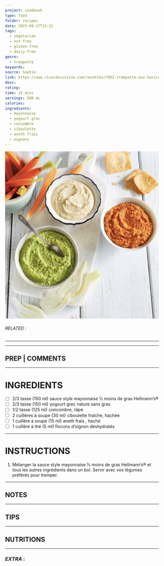 ```yaml
---
project: cookbook
type: food
folder: recipes
date: 2023-09-27T23:31
tags:
  - vegetarian
  - nut-free
  - gluten-free
  - dairy-free
genre:
  - trempette
keywords: 
source: Sophie
link: https://www.ricardocuisine.com/recettes/7052-trempette-aux-haricots-et-aux-artichauts#.VvBYfjuw9WU.mailto
desc: 
rating: 
time: 15 mins
servings: 500 mL
calories: 
ingredients:
  - mayonnaise
  - yogourt grec
  - concombre
  - ciboulette
  - aneth frais
  - oignons
---
```


![IMAGE](image_492.png)

###### *RELATED* : 
---


---
## PREP | COMMENTS



---
# INGREDIENTS

- [ ] 2/3 tasse (150 ml) sauce style mayonnaise ½ moins de gras Hellmann’s®
- [ ] 2/3 tasse (150 ml) yogourt grec nature sans gras
- [ ] 1/2 tasse (125 ml) concombre, râpé
- [ ] 2 cuillères à soupe (30 ml) ciboulette fraîche, hachée
- [ ] 1 cuillère à soupe (15 ml) aneth frais , haché
- [ ] 1 cuillère à thé (5 ml) flocons d’oignon déshydratés

---
# INSTRUCTIONS

1. Mélanger la sauce style mayonnaise ½ moins de gras Hellmann’s® et tous les autres ingrédients dans un bol. Servir avec vos légumes préférés pour tremper.

---
## NOTES



---
## TIPS



---
## NUTRITIONS



---
### *EXTRA* :



